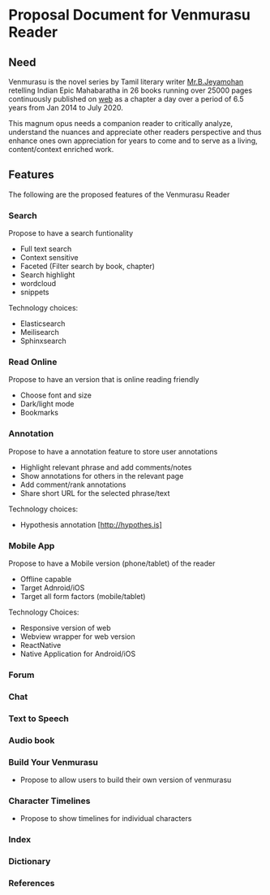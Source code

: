 # Proposal Document for Venmurasu Reader

## Need

Venmurasu is the novel series by Tamil literary writer [Mr.B.Jeyamohan](http://jeyamohan.in) retelling Indian Epic Mahabaratha in 26 books running over 25000 pages continuously published on [web](http://venmurasu.in) as a chapter a day over a period of 6.5 years from Jan 2014 to July 2020.

This magnum opus needs a companion reader to critically analyze, understand the nuances and appreciate other readers perspective and thus enhance ones own appreciation for years to come and to serve as a living, content/context enriched work.

## Features

The following are the proposed features of the Venmurasu Reader

### Search
Propose to have a search funtionality

- Full text search
- Context sensitive
- Faceted (Filter search by book, chapter)        
- Search highlight
- wordcloud
- snippets

Technology choices:

  - Elasticsearch
  - Meilisearch
  - Sphinxsearch 

### Read Online 
Propose to have an version that is online reading friendly

  - Choose font and size
  - Dark/light mode
  - Bookmarks
  
### Annotation
Propose to have a annotation feature to store user annotations

  - Highlight relevant phrase and add comments/notes
  - Show annotations for others in the relevant page
  - Add comment/rank annotations
  - Share short URL for the selected phrase/text

Technology choices:
- Hypothesis annotation [http://hypothes.is]

### Mobile App
Propose to have a Mobile version (phone/tablet) of the reader 

  - Offline capable
  - Target Adnroid/iOS
  - Target all form factors (mobile/tablet)

Technology Choices:

  - Responsive version of web
  - Webview wrapper for web version
  - ReactNative
  - Native Application for Android/iOS

### Forum

### Chat

### Text to Speech 

### Audio book

### Build Your Venmurasu
- Propose to allow users to build their own version of venmurasu 

### Character Timelines
- Propose to show timelines for individual characters

### Index

### Dictionary

### References

